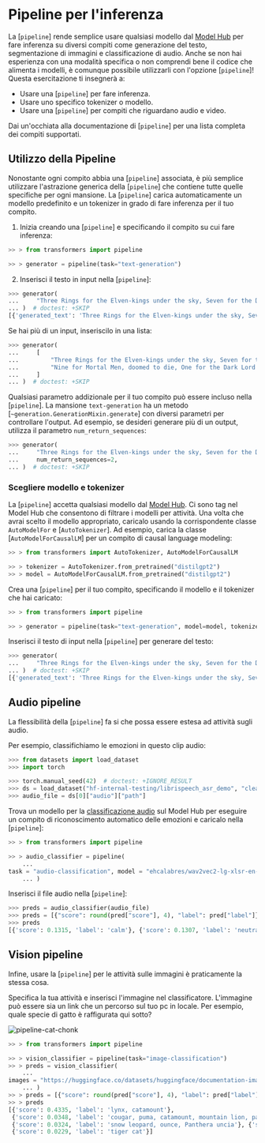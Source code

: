<!--Copyright 2022 The HuggingFace Team. All rights reserved.

Licensed under the Apache License, Version 2.0 (the "License"); you may not use this file except in compliance with
the License. You may obtain a copy of the License at

http://www.apache.org/licenses/LICENSE-2.0

Unless required by applicable law or agreed to in writing, software distributed under the License is distributed on
an "AS IS" BASIS, WITHOUT WARRANTIES OR CONDITIONS OF ANY KIND, either express or implied. See the License for the
specific language governing permissions and limitations under the License.

⚠️ Note that this file is in Markdown but contain specific syntax for our doc-builder (similar to MDX) that may not be
rendered properly in your Markdown viewer.

-->

# Pipeline per l'inferenza

La [`pipeline`] rende semplice usare qualsiasi modello dal [Model Hub](https://huggingface.co/models) per fare inferenza su diversi compiti come generazione del testo, segmentazione di immagini e classificazione di audio. Anche se non hai esperienza con una modalità specifica o non comprendi bene il codice che alimenta i modelli, è comunque possibile utilizzarli con l'opzione [`pipeline`]! Questa esercitazione ti insegnerà a:

* Usare una [`pipeline`] per fare inferenza.
* Usare uno specifico tokenizer o modello.
* Usare una [`pipeline`] per compiti che riguardano audio e video.

<Tip>

Dai un'occhiata alla documentazione di [`pipeline`] per una lista completa dei compiti supportati.

</Tip>

## Utilizzo della Pipeline

Nonostante ogni compito abbia una [`pipeline`] associata, è più semplice utilizzare l'astrazione generica della [`pipeline`] che contiene tutte quelle specifiche per ogni mansione. La [`pipeline`] carica automaticamente un modello predefinito e un tokenizer in grado di fare inferenza per il tuo compito.

1. Inizia creando una [`pipeline`] e specificando il compito su cui fare inferenza:

```py
>> > from transformers import pipeline

>> > generator = pipeline(task="text-generation")
```

2. Inserisci il testo in input nella [`pipeline`]:

```py
>>> generator(
...     "Three Rings for the Elven-kings under the sky, Seven for the Dwarf-lords in their halls of stone"
... )  # doctest: +SKIP
[{'generated_text': 'Three Rings for the Elven-kings under the sky, Seven for the Dwarf-lords in their halls of stone, Seven for the Iron-priests at the door to the east, and thirteen for the Lord Kings at the end of the mountain'}]
```

Se hai più di un input, inseriscilo in una lista:

```py
>>> generator(
...     [
...         "Three Rings for the Elven-kings under the sky, Seven for the Dwarf-lords in their halls of stone",
...         "Nine for Mortal Men, doomed to die, One for the Dark Lord on his dark throne",
...     ]
... )  # doctest: +SKIP
```

Qualsiasi parametro addizionale per il tuo compito può essere incluso nella [`pipeline`]. La mansione `text-generation` ha un metodo [`~generation.GenerationMixin.generate`] con diversi parametri per controllare l'output. Ad esempio, se desideri generare più di un output, utilizza il parametro `num_return_sequences`:

```py
>>> generator(
...     "Three Rings for the Elven-kings under the sky, Seven for the Dwarf-lords in their halls of stone",
...     num_return_sequences=2,
... )  # doctest: +SKIP
```

### Scegliere modello e tokenizer

La [`pipeline`] accetta qualsiasi modello dal [Model Hub](https://huggingface.co/models). Ci sono tag nel Model Hub che consentono di filtrare i modelli per attività. Una volta che avrai scelto il modello appropriato, caricalo usando la corrispondente classe `AutoModelFor` e [`AutoTokenizer`]. Ad esempio, carica la classe [`AutoModelForCausalLM`] per un compito di causal language modeling:

```py
>> > from transformers import AutoTokenizer, AutoModelForCausalLM

>> > tokenizer = AutoTokenizer.from_pretrained("distilgpt2")
>> > model = AutoModelForCausalLM.from_pretrained("distilgpt2")
```

Crea una [`pipeline`] per il tuo compito, specificando il modello e il tokenizer che hai caricato:

```py
>> > from transformers import pipeline

>> > generator = pipeline(task="text-generation", model=model, tokenizer=tokenizer)
```

Inserisci il testo di input nella [`pipeline`] per generare del testo:

```py
>>> generator(
...     "Three Rings for the Elven-kings under the sky, Seven for the Dwarf-lords in their halls of stone"
... )  # doctest: +SKIP
[{'generated_text': 'Three Rings for the Elven-kings under the sky, Seven for the Dwarf-lords in their halls of stone, Seven for the Dragon-lords (for them to rule in a world ruled by their rulers, and all who live within the realm'}]
```

## Audio pipeline

La flessibilità della [`pipeline`] fa si che possa essere estesa ad attività sugli audio.

Per esempio, classifichiamo le emozioni in questo clip audio:

```py
>>> from datasets import load_dataset
>>> import torch

>>> torch.manual_seed(42)  # doctest: +IGNORE_RESULT
>>> ds = load_dataset("hf-internal-testing/librispeech_asr_demo", "clean", split="validation")
>>> audio_file = ds[0]["audio"]["path"]
```

Trova un modello per la [classificazione audio](https://huggingface.co/models?pipeline_tag=audio-classification) sul Model Hub per eseguire un compito di riconoscimento automatico delle emozioni e caricalo nella [`pipeline`]:

```py
>> > from transformers import pipeline

>> > audio_classifier = pipeline(
    ...
task = "audio-classification", model = "ehcalabres/wav2vec2-lg-xlsr-en-speech-emotion-recognition"
    ... )
```

Inserisci il file audio nella [`pipeline`]:

```py
>>> preds = audio_classifier(audio_file)
>>> preds = [{"score": round(pred["score"], 4), "label": pred["label"]} for pred in preds]
>>> preds
[{'score': 0.1315, 'label': 'calm'}, {'score': 0.1307, 'label': 'neutral'}, {'score': 0.1274, 'label': 'sad'}, {'score': 0.1261, 'label': 'fearful'}, {'score': 0.1242, 'label': 'happy'}]
```

## Vision pipeline

Infine, usare la [`pipeline`] per le attività sulle immagini è praticamente la stessa cosa.

Specifica la tua attività e inserisci l'immagine nel classificatore. L'immagine può essere sia un link che un percorso sul tuo pc in locale. Per esempio, quale specie di gatto è raffigurata qui sotto?

![pipeline-cat-chonk](https://huggingface.co/datasets/huggingface/documentation-images/resolve/main/pipeline-cat-chonk.jpeg)

```py
>> > from transformers import pipeline

>> > vision_classifier = pipeline(task="image-classification")
>> > preds = vision_classifier(
    ...
images = "https://huggingface.co/datasets/huggingface/documentation-images/resolve/main/pipeline-cat-chonk.jpeg"
    ... )
>> > preds = [{"score": round(pred["score"], 4), "label": pred["label"]} for pred in preds]
>> > preds
[{'score': 0.4335, 'label': 'lynx, catamount'},
 {'score': 0.0348, 'label': 'cougar, puma, catamount, mountain lion, painter, panther, Felis concolor'},
 {'score': 0.0324, 'label': 'snow leopard, ounce, Panthera uncia'}, {'score': 0.0239, 'label': 'Egyptian cat'},
 {'score': 0.0229, 'label': 'tiger cat'}]
```
